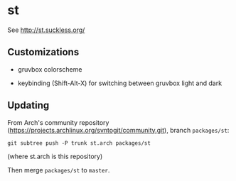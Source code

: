 # st

See http://st.suckless.org/

## Customizations

 - gruvbox colorscheme

 - keybinding (Shift-Alt-X) for switching between gruvbox light and dark

## Updating

From Arch's community repository (https://projects.archlinux.org/svntogit/community.git), branch `packages/st`:

    git subtree push -P trunk st.arch packages/st

(where st.arch is this repository)

Then merge `packages/st` to `master`.
